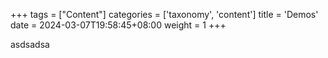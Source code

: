 +++
tags = ["Content"]
categories = ['taxonomy', 'content']
title = 'Demos'
date = 2024-03-07T19:58:45+08:00
weight = 1
+++


asdsadsa